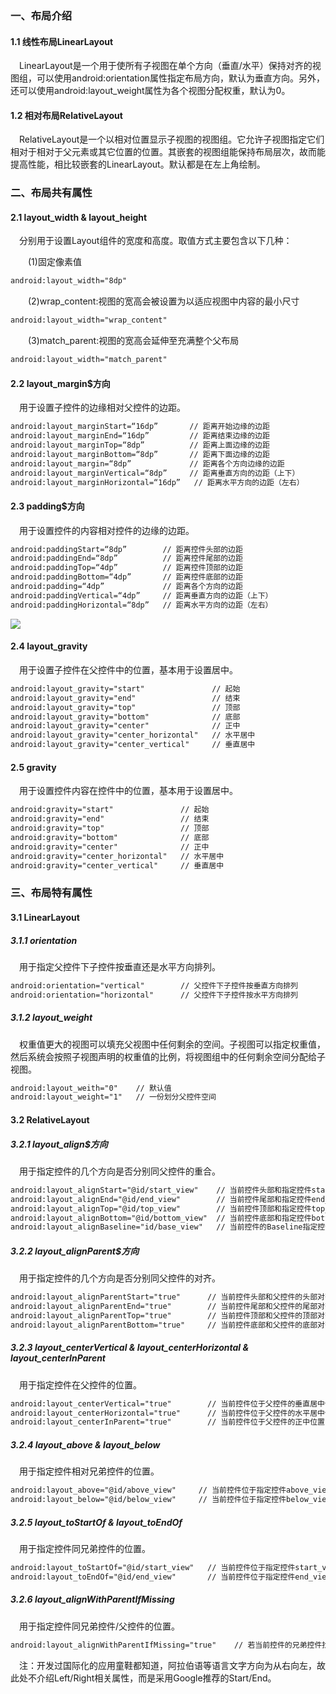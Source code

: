 ### 一、布局介绍

#### 1.1 线性布局LinearLayout

&emsp;LinearLayout是一个用于使所有子视图在单个方向（垂直/水平）保持对齐的视图组，可以使用android:orientation属性指定布局方向，默认为垂直方向。另外，还可以使用android:layout_weight属性为各个视图分配权重，默认为0。

#### 1.2 相对布局RelativeLayout

&emsp;RelativeLayout是一个以相对位置显示子视图的视图组。它允许子视图指定它们相对于相对于父元素或其它位置的位置。其嵌套的视图组能保持布局层次，故而能提高性能，相比较嵌套的LinearLayout。默认都是在左上角绘制。

### 二、布局共有属性

#### 2.1 layout_width & layout_height

&emsp;分别用于设置Layout组件的宽度和高度。取值方式主要包含以下几种：

&emsp;&emsp;(1)固定像素值
```xml
android:layout_width="8dp"
```

&emsp;&emsp;(2)wrap_content:视图的宽高会被设置为以适应视图中内容的最小尺寸
```xml
android:layout_width="wrap_content"
```

&emsp;&emsp;(3)match_parent:视图的宽高会延伸至充满整个父布局
```xml
android:layout_width="match_parent"
```

#### 2.2 layout_margin$方向

&emsp;用于设置子控件的边缘相对父控件的边距。
```xml
android:layout_marginStart=“16dp”       // 距离开始边缘的边距
android:layout_marginEnd=“16dp”         // 距离结束边缘的边距
android:layout_marginTop=“8dp”          // 距离上面边缘的边距
android:layout_marginBottom=“8dp”       // 距离下面边缘的边距
android:layout_margin=“8dp”             // 距离各个方向边缘的边距
android:layout_marginVertical=“8dp”     // 距离垂直方向的边距（上下）
android:layout_marginHorizontal=“16dp”   // 距离水平方向的边距（左右）
```

#### 2.3 padding$方向

&emsp;用于设置控件的内容相对控件的边缘的边距。
```xml
android:paddingStart=“8dp”        // 距离控件头部的边距
android:paddingEnd=“8dp”          // 距离控件尾部的边距
android:paddingTop=“4dp”          // 距离控件顶部的边距
android:paddingBottom=“4dp”       // 距离控件底部的边距
android:padding=“4dp”             // 距离各个方向的边距
android:paddingVertical=“4dp”     // 距离垂直方向的边距（上下）
android:paddingHorizontal=“8dp”   // 距离水平方向的边距（左右）
```

![](https://xiezeyangcn.github.io/alexblog.github.io/assets/images/2018-01-06-layout-introduce/margin_padding_difference.jpg)

#### 2.4 layout_gravity

&emsp;用于设置子控件在父控件中的位置，基本用于设置居中。
```xml
android:layout_gravity="start"               // 起始
android:layout_gravity="end"                 // 结束
android:layout_gravity="top"                 // 顶部
android:layout_gravity="bottom"              // 底部
android:layout_gravity="center"              // 正中
android:layout_gravity="center_horizontal"   // 水平居中
android:layout_gravity="center_vertical"     // 垂直居中
```

#### 2.5 gravity

&emsp;用于设置控件内容在控件中的位置，基本用于设置居中。
```xml
android:gravity="start"               // 起始
android:gravity="end"                 // 结束
android:gravity="top"                 // 顶部
android:gravity="bottom"              // 底部
android:gravity="center"              // 正中
android:gravity="center_horizontal"   // 水平居中
android:gravity="center_vertical"     // 垂直居中
```

### 三、布局特有属性

#### 3.1 LinearLayout

##### 3.1.1 orientation

&emsp;用于指定父控件下子控件按垂直还是水平方向排列。
```xml
android:orientation="vertical"        // 父控件下子控件按垂直方向排列
android:orientation="horizontal"      // 父控件下子控件按水平方向排列
```

##### 3.1.2 layout_weight

&emsp;权重值更大的视图可以填充父视图中任何剩余的空间。子视图可以指定权重值，然后系统会按照子视图声明的权重值的比例，将视图组中的任何剩余空间分配给子视图。
```xml
android:layout_weith="0"    // 默认值
android:layout_weight="1"   // 一份划分父控件空间
```

#### 3.2 RelativeLayout

##### 3.2.1 layout_align$方向

&emsp;用于指定控件的几个方向是否分别同父控件的重合。
```xml
android:layout_alignStart="@id/start_view"    // 当前控件头部和指定控件start_view的头部重合
android:layout_alignEnd="@id/end_view"        // 当前控件尾部和指定控件end_view的尾部重合
android:layout_alignTop="@id/top_view"        // 当前控件顶部和指定控件top_view的顶部重合
android:layout_alignBottom="@id/bottom_view"  // 当前控件底部和指定控件bottom_view的底部重合
android:layout_alignBaseline="id/base_view"   // 当前控件的Baseline指定控件base_view的Baseline重合
```

##### 3.2.2 layout_alignParent$方向

&emsp;用于指定控件的几个方向是否分别同父控件的对齐。
```xml
android:layout_alignParentStart="true"      // 当前控件头部和父控件的头部对齐
android:layout_alignParentEnd="true"        // 当前控件尾部和父控件的尾部对齐
android:layout_alignParentTop="true"        // 当前控件顶部和父控件的顶部对齐
android:layout_alignParentBottom="true"     // 当前控件底部和父控件的底部对齐
```

##### 3.2.3 layout_centerVertical & layout_centerHorizontal & layout_centerInParent

&emsp;用于指定控件在父控件的位置。
```xml
android:layout_centerVertical="true"        // 当前控件位于父控件的垂直居中位置
android:layout_centerHorizontal="true"      // 当前控件位于父控件的水平居中位置
android:layout_centerInParent="true"        // 当前控件位于父控件的正中位置
```

##### 3.2.4 layout_above & layout_below

&emsp;用于指定控件相对兄弟控件的位置。
```xml
android:layout_above="@id/above_view"     // 当前控件位于指定控件above_view的上方
android:layout_below="@id/below_view"     // 当前控件位于指定控件below_view的下方
```

##### 3.2.5 layout_toStartOf & layout_toEndOf

&emsp;用于指定控件同兄弟控件的位置。
```xml
android:layout_toStartOf="@id/start_view"   // 当前控件位于指定控件start_view的头部
android:layout_toEndOf="@id/end_view"       // 当前控件位于指定控件end_view的尾部
```

##### 3.2.6 layout_alignWithParentIfMissing

&emsp;用于指定控件同兄弟控件/父控件的位置。
```xml
android:layout_alignWithParentIfMissing="true"    // 若当前控件的兄弟控件找不到，则以父控件为参照
```

&emsp;注：开发过国际化的应用童鞋都知道，阿拉伯语等语言文字方向为从右向左，故此处不介绍Left/Right相关属性，而是采用Google推荐的Start/End。
